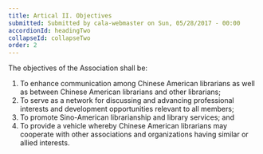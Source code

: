 ```yaml
---
title: Artical II. Objectives
submitted: Submitted by cala-webmaster on Sun, 05/28/2017 - 00:00
accordionId: headingTwo
collapseId: collapseTwo
order: 2
---
```


The objectives of the Association shall be:

1. To enhance communication among Chinese American librarians as well as between Chinese American librarians and other librarians;
2. To serve as a network for discussing and advancing professional interests and development opportunities relevant to all members;
3. To promote Sino-American librarianship and library services; and
4. To provide a vehicle whereby Chinese American librarians may cooperate with other associations and organizations having similar or allied interests.

